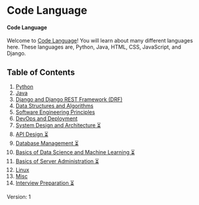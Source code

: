 # Code Language

#### Code Language

Welcome to  [Code Language](https://wamccauley.github.io/)! You will learn about many different languages here. These languages are, Python, Java, HTML, CSS, JavaScript, and Django.

## Table of Contents

1. [Python](/python.md)
2. [Java](/java.md)
3. [Django and Django REST Framework (DRF)](/django.md)
4. [Data Structures and Algorithms](/dsa.md)
5. [Software Engineering Principles](/sep.md)
6. [DevOps and Deployment](/devops.md)
7. [System Design and Architecture ⏳](/system-design.md)
8. [API Design ⏳](/api-design.md)
9. [Database Management ⏳](/db-management.md)
10. [Basics of Data Science and Machine Learning ⏳](/ds-and-ml.md)
11. [Basics of Server Administration ⏳](/ds-and-ml.md)
12. [Linux](/linux.md)
13. [Misc](/misc.md)
14. [Interview Preparation ⏳](/interviews.md)




Version: 1

